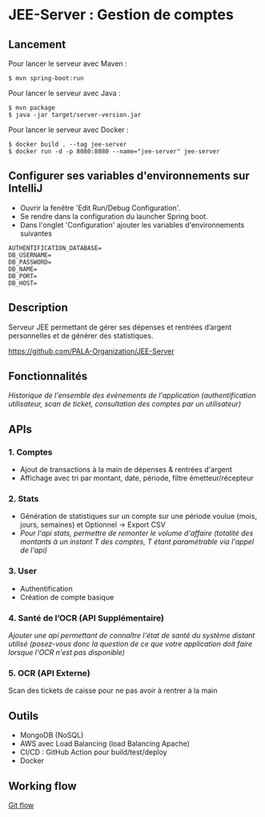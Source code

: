 # JEE-Server : Gestion de comptes

## Lancement

Pour lancer le serveur avec Maven :

```console
$ mvn spring-boot:run
```

Pour lancer le serveur avec Java :

```console
$ mvn package
$ java -jar target/server-version.jar
```

Pour lancer le serveur avec Docker :

```console
$ docker build . --tag jee-server
$ docker run -d -p 8080:8080 --name="jee-server" jee-server
```

## Configurer ses variables d'environnements sur IntelliJ

- Ouvrir la fenêtre 'Edit Run/Debug Configuration'.
- Se rendre dans la configuration du launcher Spring boot.
- Dans l'onglet 'Configuration' ajouter les variables d'environnements suivantes

```
AUTHENTIFICATION_DATABASE=
DB_USERNAME=
DB_PASSWORD=
DB_NAME=
DB_PORT=
DB_HOST=
```

## Description
Serveur JEE permettant de gérer ses dépenses et rentrées d’argent personnelles et de générer des statistiques.

https://github.com/PALA-Organization/JEE-Server

## Fonctionnalités

*Historique de l'ensemble des évènements de l'application (authentification utilisateur, scan de ticket, consultation des comptes par un utilisateur)*

## APIs

### 1. Comptes
- Ajout de transactions à la main de dépenses & rentrées d'argent
- Affichage avec tri par montant, date, période, filtre émetteur/récepteur

### 2. Stats
- Génération de statistiques sur un compte sur une période voulue (mois, jours, semaines) et Optionnel -> Export CSV
- *Pour l'api stats, permettre de remonter le volume d'affaire (totalité des montants à un instant T des comptes, T étant paramétrable via l'appel de l'api)*

### 3. User
- Authentification
- Création de compte basique

### 4. Santé de l’OCR (API Supplémentaire)
*Ajouter une api permettant de connaître l'état de santé du système distant utilisé (posez-vous donc la question de ce que votre application doit faire lorsque l'OCR n'est pas disponible)*

### 5. OCR (API Externe)
Scan des tickets de caisse pour ne pas avoir à rentrer à la main

## Outils
-	MongoDB (NoSQL)
-	AWS avec Load Balancing (load Balancing Apache)
-	CI/CD : GitHub Action pour build/test/deploy
-	Docker

## Working flow

[Git flow](https://danielkummer.github.io/git-flow-cheatsheet/index.fr_FR.html)
